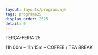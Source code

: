 ```yaml
---
layout: layouts/program.njk
tags: programa25
display_order: 2525
detail: 0
---
```

TERÇA-FEIRA 25   

11h 00m – 11h 15m – COFFEE / TEA BREAK